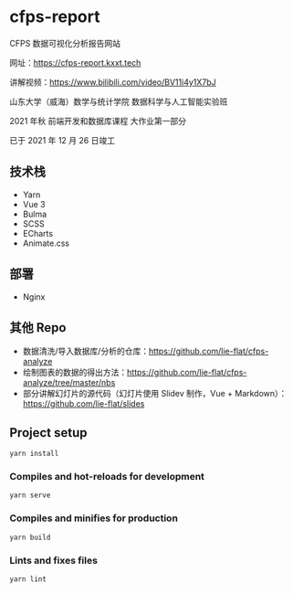 # cfps-report

CFPS 数据可视化分析报告网站

网址：https://cfps-report.kxxt.tech

讲解视频：https://www.bilibili.com/video/BV11i4y1X7bJ

山东大学（威海）数学与统计学院 数据科学与人工智能实验班

2021 年秋 前端开发和数据库课程 大作业第一部分

已于 2021 年 12 月 26 日竣工

## 技术栈

- Yarn
- Vue 3
- Bulma
- SCSS
- ECharts
- Animate.css

## 部署

- Nginx

## 其他 Repo

- 数据清洗/导入数据库/分析的仓库：https://github.com/lie-flat/cfps-analyze
- 绘制图表的数据的得出方法：https://github.com/lie-flat/cfps-analyze/tree/master/nbs
- 部分讲解幻灯片的源代码（幻灯片使用 Slidev 制作，Vue + Markdown）：https://github.com/lie-flat/slides

## Project setup
```
yarn install
```

### Compiles and hot-reloads for development
```
yarn serve
```

### Compiles and minifies for production
```
yarn build
```

### Lints and fixes files
```
yarn lint
```
